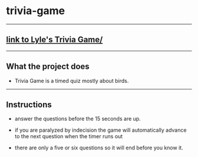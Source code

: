 




# trivia-game
- - -

## [link to Lyle's Trivia Game/](https://lylekarim.github.io/trivia-game/)
- - -

## What the project does

* Trivia Game is a timed quiz mostly about birds. 

- - -

## Instructions

* answer the questions before the 15 seconds are up. 

* if you are paralyzed by indecision the game will automatically advance to the next question when the timer runs out

* there are only a five or six questions so it will end before you know it.






